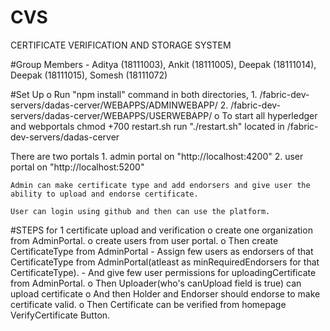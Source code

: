 # CVS
CERTIFICATE VERIFICATION AND STORAGE SYSTEM

#Group Members - Aditya (18111003), Ankit (18111005), Deepak (18111014), Deepak (18111015), Somesh (18111072)


#Set Up
	o Run "npm install" command in both directories,
		1. /fabric-dev-servers/dadas-cerver/WEBAPPS/ADMINWEBAPP/
		2. /fabric-dev-servers/dadas-cerver/WEBAPPS/USERWEBAPP/
	o To start all hyperledger and webportals
		chmod +700 restart.sh
		run "./restart.sh" located in /fabric-dev-servers/dadas-cerver

There are two portals 
	1. admin portal on "http://localhost:4200"
	2. user portal on "http://localhost:5200"		

	Admin can make certificate type and add endorsers and give user the ability to upload and endorse certificate.

	User can login using github and then can use the platform.

#STEPS for 1 certificate upload and verification
	o create one organization from AdminPortal.
	o create users from user portal.
	o Then create CertificateType from AdminPortal
		- Assign few users as endorsers of that CertificateType from AdminPortal(atleast as minRequiredEndorsers for that CertificateType).
		- And give few user permissions for uploadingCertificate from AdminPortal.
	o Then Uploader(who's canUpload field is true) can upload certificate
	o And then Holder and Endorser should endorse to make certificate valid.
	o Then Certificate can be verified from homepage VerifyCertificate Button.
